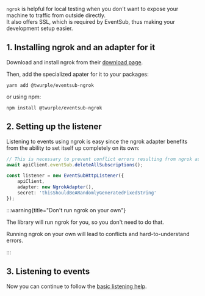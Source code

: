`ngrok` is helpful for local testing when you don't want to expose your machine to traffic from outside directly.  
It also offers SSL, which is required by EventSub, thus making your development setup easier.

## 1. Installing ngrok and an adapter for it

Download and install ngrok from their [download page](https://ngrok.com/download).

Then, add the specialized apater for it to your packages:

    yarn add @twurple/eventsub-ngrok

or using npm:

    npm install @twurple/eventsub-ngrok

## 2. Setting up the listener

Listening to events using ngrok is easy since the ngrok adapter benefits from the ability to set itself up completely on its own:

```ts
// This is necessary to prevent conflict errors resulting from ngrok assigning a new host name every time
await apiClient.eventSub.deleteAllSubscriptions();

const listener = new EventSubHttpListener({
	apiClient,
	adapter: new NgrokAdapter(),
	secret: 'thisShouldBeARandomlyGeneratedFixedString'
});
```

:::warning{title="Don't run ngrok on your own"}

The library will run ngrok for you, so you don't need to do that.

Running ngrok on your own will lead to conflicts and hard-to-understand errors.

:::

## 3. Listening to events

Now you can continue to follow the [basic listening help](/docs/getting-data/eventsub/listener-setup).
